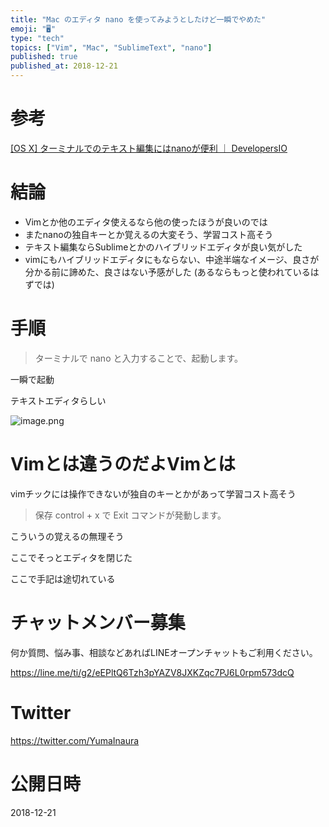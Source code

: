 ```yaml
---
title: "Mac のエディタ nano を使ってみようとしたけど一瞬でやめた"
emoji: "🖥"
type: "tech"
topics: ["Vim", "Mac", "SublimeText", "nano"]
published: true
published_at: 2018-12-21
---
```


# 参考

[[OS X] ターミナルでのテキスト編集にはnanoが便利 ｜ DevelopersIO](https://dev.classmethod.jp/etc/os-x-terminal-nano-editor/)

# 結論

- Vimとか他のエディタ使えるなら他の使ったほうが良いのでは
- またnanoの独自キーとか覚えるの大変そう、学習コスト高そう
- テキスト編集ならSublimeとかのハイブリッドエディタが良い気がした
- vimにもハイブリッドエディタにもならない、中途半端なイメージ、良さが分かる前に諦めた、良さはない予感がした (あるならもっと使われているはずでは)


# 手順

>ターミナルで nano と入力することで、起動します。

一瞬で起動

テキストエディタらしい

![image.png](https://qiita-image-store.s3.amazonaws.com/0/89618/391fd062-e156-23c1-0fba-e9fc7fd5e443.png)

# Vimとは違うのだよVimとは

vimチックには操作できないが独自のキーとかがあって学習コスト高そう

>保存
>control + x で Exit コマンドが発動します。

こういうの覚えるの無理そう

ここでそっとエディタを閉じた

ここで手記は途切れている








<!-- Update From Qiita API -->

# チャットメンバー募集


何か質問、悩み事、相談などあればLINEオープンチャットもご利用ください。

https://line.me/ti/g2/eEPltQ6Tzh3pYAZV8JXKZqc7PJ6L0rpm573dcQ





# Twitter


https://twitter.com/YumaInaura


<!-- Update From Qiita API -->



# 公開日時

2018-12-21
